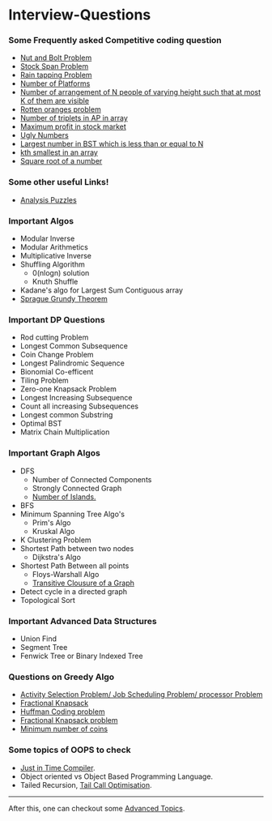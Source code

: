# Interview-Questions


### Some Frequently asked Competitive coding question 

  - [Nut and Bolt Problem](https://www.geeksforgeeks.org/nuts-bolts-problem-lock-key-problem/)
  - [Stock Span Problem](https://www.geeksforgeeks.org/the-stock-span-problem/)
  - [Rain tapping Problem](https://www.geeksforgeeks.org/trapping-rain-water/)
  - [Number of Platforms](https://www.geeksforgeeks.org/minimum-number-platforms-required-railwaybus-station/)
  - [Number of arrangement of N people of varying height such that at most K of them are visible](https://www.quora.com/What-is-the-number-of-arrangement-of-N-people-of-varying-height-such-that-at-most-K-of-them-are-visible-from-the-front-of-the-line)
  - [Rotten oranges problem](https://www.geeksforgeeks.org/minimum-time-required-so-that-all-oranges-become-rotten/)
  - [Number of triplets in AP in array](https://www.geeksforgeeks.org/print-triplets-sorted-array-form-ap/)
  - [Maximum profit in stock market](https://www.geeksforgeeks.org/stock-buy-sell/)
  - [Ugly Numbers](https://www.geeksforgeeks.org/ugly-numbers/)
  - [Largest number in BST which is less than or equal to N](https://www.geeksforgeeks.org/largest-number-bst-less-equal-n/)
  - [kth  smallest in an array](https://www.interviewbit.com/problems/kth-smallest-element-in-the-array/?ref=bookmark)
  - [Square root of a number](https://www.interviewbit.com/problems/square-root-of-integer/)
 

### Some other useful Links!

  - [Analysis Puzzles](https://www.analyticsvidhya.com/blog/2016/07/20-challenging-job-interview-puzzles-which-every-analyst-solve-atleast/) 
  
### Important Algos
 - Modular Inverse
 - Modular Arithmetics
 - Multiplicative Inverse
 - Shuffling Algorithm 
    - 0(nlogn) solution
    - Knuth Shuffle
 - Kadane's algo for Largest Sum Contiguous array
 - [Sprague Grundy Theorem](https://www.youtube.com/watch?v=GRlGknQEOW8)
 
### Important DP Questions
  - Rod cutting Problem
  - Longest Common Subsequence
  - Coin Change Problem
  - Longest Palindromic Sequence
  - Bionomial Co-efficent
  - Tiling Problem
  - Zero-one Knapsack Problem
  - Longest Increasing Subsequence
  - Count all increasing Subsequences
  - Longest common Substring
  - Optimal BST
  - Matrix Chain Multiplication

### Important Graph Algos
- DFS
  - Number of Connected Components
  - Strongly Connected Graph
  - [Number of Islands.](https://www.geeksforgeeks.org/find-number-of-islands/)
- BFS
- Minimum Spanning Tree Algo's
  - Prim's Algo
  - Kruskal Algo
- K Clustering Problem
- Shortest Path between two nodes
  - Dijkstra's Algo
- Shortest Path Between all points
  - Floys-Warshall Algo
  - [Transitive Clousure of a Graph](https://www.geeksforgeeks.org/transitive-closure-of-a-graph/)
- Detect cycle in a directed graph
- Topological Sort

### Important Advanced Data Structures

- Union Find
- Segment Tree
- Fenwick Tree or Binary Indexed Tree

### Questions on Greedy Algo
 - [Activity Selection Problem/ Job Scheduling Problem/ processor Problem](https://www.geeksforgeeks.org/activity-selection-problem-greedy-algo-1/)
 - [Fractional Knapsack]()
 - [Huffman Coding problem](https://www.geeksforgeeks.org/huffman-coding-greedy-algo-3/)
 - [Fractional Knapsack problem](https://www.geeksforgeeks.org/fractional-knapsack-problem/)
 - [Minimum number of coins](https://www.geeksforgeeks.org/greedy-algorithm-to-find-minimum-number-of-coins/)
 
 
 ### Some topics of OOPS to check
 - [Just in Time Compiler](https://www.youtube.com/watch?v=yQ27DjKnxwo&t=3s).
 - Object oriented vs Object Based Programming Language.
 - Tailed Recursion, [Tail Call Optimisation](https://stackoverflow.com/questions/53354898/tail-call-optimisation-in-java).
 
 
 
 
 
 -------------------------
 
 After this, one can checkout some [Advanced Topics](https://github.com/rishabh1911/Interview-Questions/blob/master/AdvancedQuestion.md).
 
